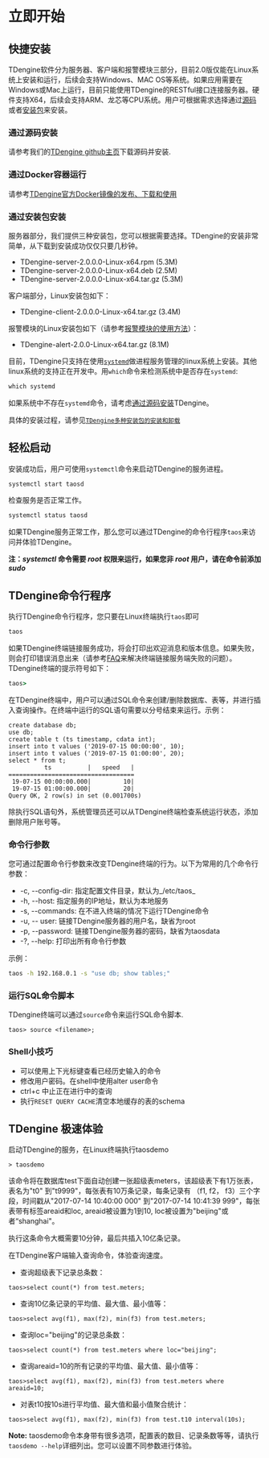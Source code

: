 # 立即开始

## 快捷安装

TDengine软件分为服务器、客户端和报警模块三部分，目前2.0版仅能在Linux系统上安装和运行，后续会支持Windows、MAC OS等系统。如果应用需要在Windows或Mac上运行，目前只能使用TDengine的RESTful接口连接服务器。硬件支持X64，后续会支持ARM、龙芯等CPU系统。用户可根据需求选择通过[源码](https://www.taosdata.com/cn/getting-started/#通过源码安装)或者[安装包](https://www.taosdata.com/cn/getting-started/#通过安装包安装)来安装。

### 通过源码安装

请参考我们的[TDengine github主页](https://github.com/taosdata/TDengine)下载源码并安装.

### 通过Docker容器运行

请参考[TDengine官方Docker镜像的发布、下载和使用](https://www.taosdata.com/blog/2020/05/13/1509.html)

### 通过安装包安装

服务器部分，我们提供三种安装包，您可以根据需要选择。TDengine的安装非常简单，从下载到安装成功仅仅只要几秒钟。

<ul id='packageList'>
<li><a id='tdengine-rpm' style='color:var(--b2)'>TDengine-server-2.0.0.0-Linux-x64.rpm (5.3M)</a></li>
<li><a id='tdengine-deb' style='color:var(--b2)'>TDengine-server-2.0.0.0-Linux-x64.deb (2.5M)</a></li>
<li><a id='tdengine-tar' style='color:var(--b2)'>TDengine-server-2.0.0.0-Linux-x64.tar.gz (5.3M)</a></li>
</ul>

客户端部分，Linux安装包如下：

- TDengine-client-2.0.0.0-Linux-x64.tar.gz (3.4M)

报警模块的Linux安装包如下（请参考[报警模块的使用方法](https://github.com/taosdata/TDengine/blob/master/alert/README_cn.md)）：

- TDengine-alert-2.0.0-Linux-x64.tar.gz (8.1M)

目前，TDengine只支持在使用[`systemd`](https://en.wikipedia.org/wiki/Systemd)做进程服务管理的linux系统上安装。其他linux系统的支持正在开发中。用`which`命令来检测系统中是否存在`systemd`:

```cmd
which systemd
```

如果系统中不存在`systemd`命令，请考虑[通过源码安装](#通过源码安装)TDengine。

具体的安装过程，请参见[`TDengine多种安装包的安装和卸载`](https://www.taosdata.com/blog/2019/08/09/566.html)

## 轻松启动

安装成功后，用户可使用`systemctl`命令来启动TDengine的服务进程。

```cmd
systemctl start taosd
```

检查服务是否正常工作。
```cmd
systemctl status taosd
```

如果TDengine服务正常工作，那么您可以通过TDengine的命令行程序`taos`来访问并体验TDengine。

**注：_systemctl_ 命令需要 _root_ 权限来运行，如果您非 _root_ 用户，请在命令前添加 _sudo_**

## TDengine命令行程序

执行TDengine命令行程序，您只要在Linux终端执行`taos`即可

```cmd
taos
```

如果TDengine终端链接服务成功，将会打印出欢迎消息和版本信息。如果失败，则会打印错误消息出来（请参考[FAQ](https://www.taosdata.com/cn/faq/)来解决终端链接服务端失败的问题）。TDengine终端的提示符号如下：

```cmd
taos>
```

在TDengine终端中，用户可以通过SQL命令来创建/删除数据库、表等，并进行插入查询操作。在终端中运行的SQL语句需要以分号结束来运行。示例：

```mysql
create database db;
use db;
create table t (ts timestamp, cdata int);
insert into t values ('2019-07-15 00:00:00', 10);
insert into t values ('2019-07-15 01:00:00', 20);
select * from t;
          ts          |   speed   |
===================================
 19-07-15 00:00:00.000|         10|
 19-07-15 01:00:00.000|         20|
Query OK, 2 row(s) in set (0.001700s)
```

除执行SQL语句外，系统管理员还可以从TDengine终端检查系统运行状态，添加删除用户账号等。

### 命令行参数

您可通过配置命令行参数来改变TDengine终端的行为。以下为常用的几个命令行参数：

- -c, --config-dir: 指定配置文件目录，默认为_/etc/taos_
- -h, --host: 指定服务的IP地址，默认为本地服务
- -s, --commands: 在不进入终端的情况下运行TDengine命令
- -u, -- user:  链接TDengine服务器的用户名，缺省为root
- -p, --password: 链接TDengine服务器的密码，缺省为taosdata
- -?, --help: 打印出所有命令行参数

示例：

```cmd
taos -h 192.168.0.1 -s "use db; show tables;"
```

### 运行SQL命令脚本

TDengine终端可以通过`source`命令来运行SQL命令脚本.

```
taos> source <filename>;
```

### Shell小技巧

- 可以使用上下光标键查看已经历史输入的命令
- 修改用户密码。在shell中使用alter user命令
- ctrl+c 中止正在进行中的查询
- 执行`RESET QUERY CACHE`清空本地缓存的表的schema

## TDengine 极速体验

启动TDengine的服务，在Linux终端执行taosdemo

```
> taosdemo
```

该命令将在数据库test下面自动创建一张超级表meters，该超级表下有1万张表，表名为"t0" 到"t9999"，每张表有10万条记录，每条记录有 （f1, f2， f3）三个字段，时间戳从"2017-07-14 10:40:00 000" 到"2017-07-14 10:41:39 999"，每张表带有标签areaid和loc, areaid被设置为1到10, loc被设置为"beijing"或者“shanghai"。

执行这条命令大概需要10分钟，最后共插入10亿条记录。

在TDengine客户端输入查询命令，体验查询速度。

- 查询超级表下记录总条数：

```
taos>select count(*) from test.meters;
```

- 查询10亿条记录的平均值、最大值、最小值等：

```
taos>select avg(f1), max(f2), min(f3) from test.meters;
```

- 查询loc="beijing"的记录总条数：

```
taos>select count(*) from test.meters where loc="beijing";
```

- 查询areaid=10的所有记录的平均值、最大值、最小值等：

```
taos>select avg(f1), max(f2), min(f3) from test.meters where areaid=10;
```

- 对表t10按10s进行平均值、最大值和最小值聚合统计：

```
taos>select avg(f1), max(f2), min(f3) from test.t10 interval(10s);
```

**Note:** taosdemo命令本身带有很多选项，配置表的数目、记录条数等等，请执行 `taosdemo --help`详细列出。您可以设置不同参数进行体验。

